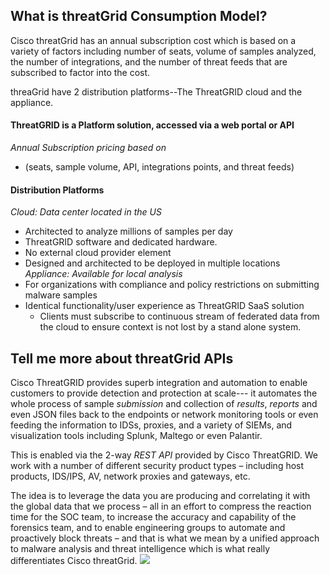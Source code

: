 ## What is threatGrid Consumption Model?
Cisco threatGrid has an annual subscription cost which is based on a variety of factors including number of seats, volume of samples analyzed, the number of integrations, and the number of threat feeds that are subscribed to factor into the cost.

threaGrid have 2 distribution platforms--The ThreatGRID cloud and the appliance.

#### ThreatGRID is a Platform solution, accessed via a web portal or API
*Annual Subscription pricing based on*
* (seats, sample volume, API, integrations points, and threat feeds)
#### Distribution Platforms
*Cloud:  Data center located in the US*
* Architected to analyze millions of samples per day
* ThreatGRID software and dedicated hardware.
* No external cloud provider element
* Designed and architected to be deployed in multiple locations
*Appliance:  Available for local analysis*
* For organizations with compliance and policy restrictions on submitting malware samples
* Identical functionality/user experience as ThreatGRID SaaS solution
  * Clients must subscribe to continuous stream of federated data from the cloud to ensure context is not lost by a stand alone system.

## Tell me more about threatGrid APIs
Cisco ThreatGRID provides superb integration and automation to enable customers to provide detection and protection at scale--- it automates the whole process of sample *submission* and collection of *results*, *reports* and even JSON files back to the endpoints or network monitoring tools or even feeding the information to IDSs, proxies, and a variety of SIEMs, and visualization tools including Splunk, Maltego or even Palantir.

This is enabled via the 2-way *REST API* provided by Cisco ThreatGRID. We work with a number of different security product types – including host products, IDS/IPS, AV, network proxies and gateways, etc.

The idea is to leverage the data you are producing and correlating it with the global data that we process – all in an effort to compress the reaction time for the SOC team, to increase the accuracy and capability of the forensics team, and to enable engineering groups to automate and proactively block threats – and that is what we mean by a unified approach to malware analysis and threat intelligence which is what really differentiates Cisco threatGrid.
![](/posts/files/cisco-threatgrid-101/assets/images/pic2.png)
